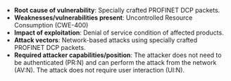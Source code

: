 - **Root cause of vulnerability**: Specially crafted PROFINET DCP packets.
- **Weaknesses/vulnerabilities present**: Uncontrolled Resource Consumption (CWE-400)
- **Impact of exploitation**: Denial of service condition of affected products.
- **Attack vectors**: Network-based attacks using specially crafted PROFINET DCP packets.
- **Required attacker capabilities/position**: The attacker does not need to be authenticated (PR:N) and can perform the attack from the network (AV:N). The attack does not require user interaction (UI:N).